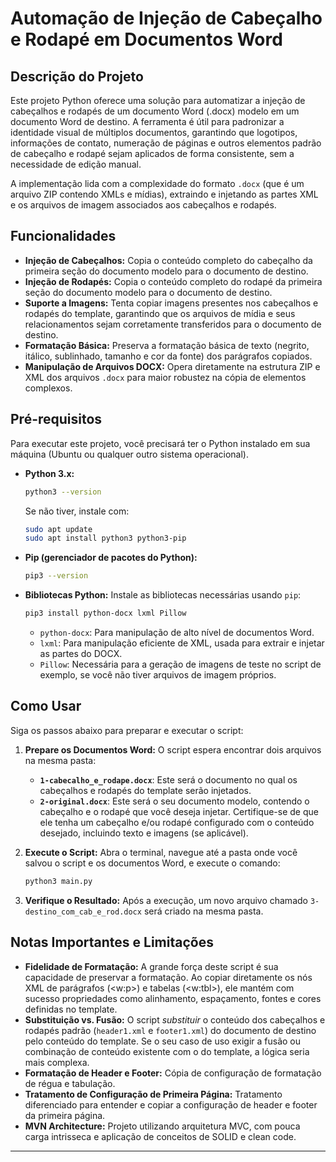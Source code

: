 # Automação de Injeção de Cabeçalho e Rodapé em Documentos Word

## Descrição do Projeto

Este projeto Python oferece uma solução para automatizar a injeção de cabeçalhos e rodapés de um documento Word (.docx) modelo em um documento Word de destino. A ferramenta é útil para padronizar a identidade visual de múltiplos documentos, garantindo que logotipos, informações de contato, numeração de páginas e outros elementos padrão de cabeçalho e rodapé sejam aplicados de forma consistente, sem a necessidade de edição manual.

A implementação lida com a complexidade do formato `.docx` (que é um arquivo ZIP contendo XMLs e mídias), extraindo e injetando as partes XML e os arquivos de imagem associados aos cabeçalhos e rodapés.

## Funcionalidades

  * **Injeção de Cabeçalhos:** Copia o conteúdo completo do cabeçalho da primeira seção do documento modelo para o documento de destino.
  * **Injeção de Rodapés:** Copia o conteúdo completo do rodapé da primeira seção do documento modelo para o documento de destino.
  * **Suporte a Imagens:** Tenta copiar imagens presentes nos cabeçalhos e rodapés do template, garantindo que os arquivos de mídia e seus relacionamentos sejam corretamente transferidos para o documento de destino.
  * **Formatação Básica:** Preserva a formatação básica de texto (negrito, itálico, sublinhado, tamanho e cor da fonte) dos parágrafos copiados.
  * **Manipulação de Arquivos DOCX:** Opera diretamente na estrutura ZIP e XML dos arquivos `.docx` para maior robustez na cópia de elementos complexos.

## Pré-requisitos

Para executar este projeto, você precisará ter o Python instalado em sua máquina (Ubuntu ou qualquer outro sistema operacional).

  * **Python 3.x:**
    ```bash
    python3 --version
    ```
    Se não tiver, instale com:
    ```bash
    sudo apt update
    sudo apt install python3 python3-pip
    ```
  * **Pip (gerenciador de pacotes do Python):**
    ```bash
    pip3 --version
    ```
  * **Bibliotecas Python:**
    Instale as bibliotecas necessárias usando `pip`:
    ```bash
    pip3 install python-docx lxml Pillow
    ```
      * `python-docx`: Para manipulação de alto nível de documentos Word.
      * `lxml`: Para manipulação eficiente de XML, usada para extrair e injetar as partes do DOCX.
      * `Pillow`: Necessária para a geração de imagens de teste no script de exemplo, se você não tiver arquivos de imagem próprios.

## Como Usar

Siga os passos abaixo para preparar e executar o script:

1.  **Prepare os Documentos Word:**
    O script espera encontrar dois arquivos na mesma pasta:

      * **`1-cabecalho_e_rodape.docx`**: Este será o documento no qual os cabeçalhos e rodapés do template serão injetados.
      * **`2-original.docx`**: Este será o seu documento modelo, contendo o cabeçalho e o rodapé que você deseja injetar. Certifique-se de que ele tenha um cabeçalho e/ou rodapé configurado com o conteúdo desejado, incluindo texto e imagens (se aplicável).

2.  **Execute o Script:**
    Abra o terminal, navegue até a pasta onde você salvou o script e os documentos Word, e execute o comando:

    ```bash
    python3 main.py
    ```

3.  **Verifique o Resultado:**
    Após a execução, um novo arquivo chamado `3-destino_com_cab_e_rod.docx` será criado na mesma pasta.
    
## Notas Importantes e Limitações

  * **Fidelidade de Formatação:** A grande força deste script é sua capacidade de preservar a formatação. Ao copiar diretamente os nós XML de parágrafos (<w:p>) e tabelas (<w:tbl>), ele mantém com sucesso propriedades como alinhamento, espaçamento, fontes e cores definidas no template.
  * **Substituição vs. Fusão:** O script *substituir* o conteúdo dos cabeçalhos e rodapés padrão (`header1.xml` e `footer1.xml`) do documento de destino pelo conteúdo do template. Se o seu caso de uso exigir a fusão ou combinação de conteúdo existente com o do template, a lógica seria mais complexa.
  * **Formatação de Header e Footer:** Cópia de configuração de formatação de régua e tabulação.
  * **Tratamento de Configuração de Primeira Página:** Tratamento diferenciado para entender e copiar a configuração de header e footer da primeira página.
  * **MVN Architecture:** Projeto utilizando arquitetura MVC, com pouca carga intrisseca e aplicação de conceitos de SOLID e clean code.

-----